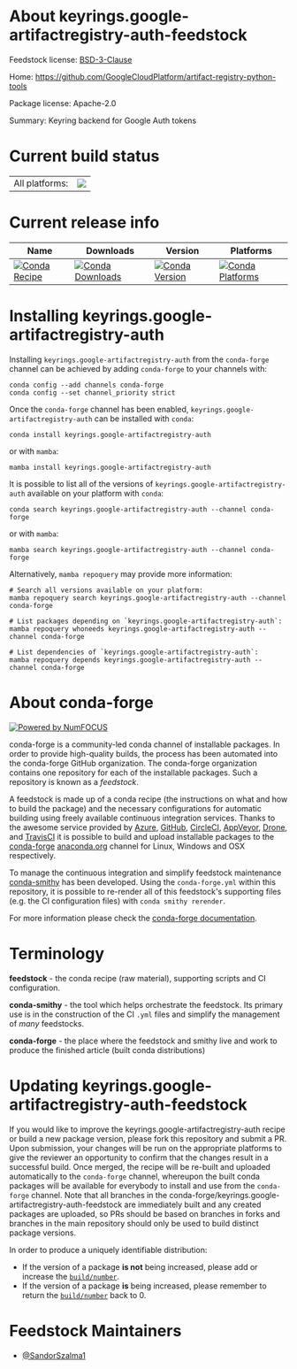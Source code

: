 About keyrings.google-artifactregistry-auth-feedstock
=====================================================

Feedstock license: [BSD-3-Clause](https://github.com/conda-forge/keyrings.google-artifactregistry-auth-feedstock/blob/main/LICENSE.txt)

Home: https://github.com/GoogleCloudPlatform/artifact-registry-python-tools

Package license: Apache-2.0

Summary: Keyring backend for Google Auth tokens

Current build status
====================


<table><tr><td>All platforms:</td>
    <td>
      <a href="https://dev.azure.com/conda-forge/feedstock-builds/_build/latest?definitionId=18707&branchName=main">
        <img src="https://dev.azure.com/conda-forge/feedstock-builds/_apis/build/status/keyrings.google-artifactregistry-auth-feedstock?branchName=main">
      </a>
    </td>
  </tr>
</table>

Current release info
====================

| Name | Downloads | Version | Platforms |
| --- | --- | --- | --- |
| [![Conda Recipe](https://img.shields.io/badge/recipe-keyrings.google--artifactregistry--auth-green.svg)](https://anaconda.org/conda-forge/keyrings.google-artifactregistry-auth) | [![Conda Downloads](https://img.shields.io/conda/dn/conda-forge/keyrings.google-artifactregistry-auth.svg)](https://anaconda.org/conda-forge/keyrings.google-artifactregistry-auth) | [![Conda Version](https://img.shields.io/conda/vn/conda-forge/keyrings.google-artifactregistry-auth.svg)](https://anaconda.org/conda-forge/keyrings.google-artifactregistry-auth) | [![Conda Platforms](https://img.shields.io/conda/pn/conda-forge/keyrings.google-artifactregistry-auth.svg)](https://anaconda.org/conda-forge/keyrings.google-artifactregistry-auth) |

Installing keyrings.google-artifactregistry-auth
================================================

Installing `keyrings.google-artifactregistry-auth` from the `conda-forge` channel can be achieved by adding `conda-forge` to your channels with:

```
conda config --add channels conda-forge
conda config --set channel_priority strict
```

Once the `conda-forge` channel has been enabled, `keyrings.google-artifactregistry-auth` can be installed with `conda`:

```
conda install keyrings.google-artifactregistry-auth
```

or with `mamba`:

```
mamba install keyrings.google-artifactregistry-auth
```

It is possible to list all of the versions of `keyrings.google-artifactregistry-auth` available on your platform with `conda`:

```
conda search keyrings.google-artifactregistry-auth --channel conda-forge
```

or with `mamba`:

```
mamba search keyrings.google-artifactregistry-auth --channel conda-forge
```

Alternatively, `mamba repoquery` may provide more information:

```
# Search all versions available on your platform:
mamba repoquery search keyrings.google-artifactregistry-auth --channel conda-forge

# List packages depending on `keyrings.google-artifactregistry-auth`:
mamba repoquery whoneeds keyrings.google-artifactregistry-auth --channel conda-forge

# List dependencies of `keyrings.google-artifactregistry-auth`:
mamba repoquery depends keyrings.google-artifactregistry-auth --channel conda-forge
```


About conda-forge
=================

[![Powered by
NumFOCUS](https://img.shields.io/badge/powered%20by-NumFOCUS-orange.svg?style=flat&colorA=E1523D&colorB=007D8A)](https://numfocus.org)

conda-forge is a community-led conda channel of installable packages.
In order to provide high-quality builds, the process has been automated into the
conda-forge GitHub organization. The conda-forge organization contains one repository
for each of the installable packages. Such a repository is known as a *feedstock*.

A feedstock is made up of a conda recipe (the instructions on what and how to build
the package) and the necessary configurations for automatic building using freely
available continuous integration services. Thanks to the awesome service provided by
[Azure](https://azure.microsoft.com/en-us/services/devops/), [GitHub](https://github.com/),
[CircleCI](https://circleci.com/), [AppVeyor](https://www.appveyor.com/),
[Drone](https://cloud.drone.io/welcome), and [TravisCI](https://travis-ci.com/)
it is possible to build and upload installable packages to the
[conda-forge](https://anaconda.org/conda-forge) [anaconda.org](https://anaconda.org/)
channel for Linux, Windows and OSX respectively.

To manage the continuous integration and simplify feedstock maintenance
[conda-smithy](https://github.com/conda-forge/conda-smithy) has been developed.
Using the ``conda-forge.yml`` within this repository, it is possible to re-render all of
this feedstock's supporting files (e.g. the CI configuration files) with ``conda smithy rerender``.

For more information please check the [conda-forge documentation](https://conda-forge.org/docs/).

Terminology
===========

**feedstock** - the conda recipe (raw material), supporting scripts and CI configuration.

**conda-smithy** - the tool which helps orchestrate the feedstock.
                   Its primary use is in the construction of the CI ``.yml`` files
                   and simplify the management of *many* feedstocks.

**conda-forge** - the place where the feedstock and smithy live and work to
                  produce the finished article (built conda distributions)


Updating keyrings.google-artifactregistry-auth-feedstock
========================================================

If you would like to improve the keyrings.google-artifactregistry-auth recipe or build a new
package version, please fork this repository and submit a PR. Upon submission,
your changes will be run on the appropriate platforms to give the reviewer an
opportunity to confirm that the changes result in a successful build. Once
merged, the recipe will be re-built and uploaded automatically to the
`conda-forge` channel, whereupon the built conda packages will be available for
everybody to install and use from the `conda-forge` channel.
Note that all branches in the conda-forge/keyrings.google-artifactregistry-auth-feedstock are
immediately built and any created packages are uploaded, so PRs should be based
on branches in forks and branches in the main repository should only be used to
build distinct package versions.

In order to produce a uniquely identifiable distribution:
 * If the version of a package **is not** being increased, please add or increase
   the [``build/number``](https://docs.conda.io/projects/conda-build/en/latest/resources/define-metadata.html#build-number-and-string).
 * If the version of a package **is** being increased, please remember to return
   the [``build/number``](https://docs.conda.io/projects/conda-build/en/latest/resources/define-metadata.html#build-number-and-string)
   back to 0.

Feedstock Maintainers
=====================

* [@SandorSzalma1](https://github.com/SandorSzalma1/)

